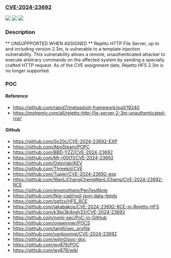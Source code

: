 ### [CVE-2024-23692](https://cve.mitre.org/cgi-bin/cvename.cgi?name=CVE-2024-23692)
![](https://img.shields.io/static/v1?label=Product&message=HTTP%20File%20Server&color=blue)
![](https://img.shields.io/static/v1?label=Version&message=0%3C%3D%202.3m%20&color=brighgreen)
![](https://img.shields.io/static/v1?label=Vulnerability&message=CWE-1336%3A%20Improper%20Neutralization%20of%20Special%20Elements%20Used%20in%20a%20Template%20Engine&color=brighgreen)

### Description

** UNSUPPPORTED WHEN ASSIGNED ** Rejetto HTTP File Server, up to and including version 2.3m, is vulnerable to a template injection vulnerability. This vulnerability allows a remote, unauthenticated attacker to execute arbitrary commands on the affected system by sending a specially crafted HTTP request. As of the CVE assignment date, Rejetto HFS 2.3m is no longer supported.

### POC

#### Reference
- https://github.com/rapid7/metasploit-framework/pull/19240
- https://mohemiv.com/all/rejetto-http-file-server-2-3m-unauthenticated-rce/

#### Github
- https://github.com/0x20c/CVE-2024-23692-EXP
- https://github.com/AboSteam/POPC
- https://github.com/BBD-YZZ/CVE-2024-23692
- https://github.com/Mr-r00t11/CVE-2024-23692
- https://github.com/Ostorlab/KEV
- https://github.com/Threekiii/CVE
- https://github.com/Tupler/CVE-2024-23692-exp
- https://github.com/WanLiChangChengWanLiChang/CVE-2024-23692-RCE
- https://github.com/enomothem/PenTestNote
- https://github.com/fkie-cad/nvd-json-data-feeds
- https://github.com/ggfzx/HFS_RCE
- https://github.com/jakabakos/CVE-2024-23692-RCE-in-Rejetto-HFS
- https://github.com/k3lpi3b4nsh33/CVE-2024-23692
- https://github.com/nomi-sec/PoC-in-GitHub
- https://github.com/onewinner/POCS
- https://github.com/tanjiti/sec_profile
- https://github.com/vanboomqi/CVE-2024-23692
- https://github.com/wjlin0/poc-doc
- https://github.com/wy876/POC
- https://github.com/wy876/wiki

